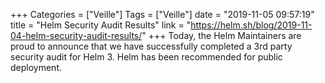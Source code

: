 +++
Categories = ["Veille"]
Tags = ["Veille"]
date = "2019-11-05 09:57:19"
title = "Helm Security Audit Results"
link = "https://helm.sh/blog/2019-11-04-helm-security-audit-results/"
+++
Today, the Helm Maintainers are proud to announce that we have successfully completed a 3rd party security audit for Helm 3. Helm has been recommended for public deployment.